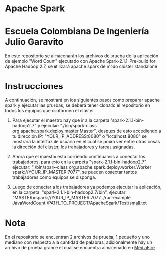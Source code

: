 # Apache Spark
# Escuela Colombiana De Ingeniería Julio Garavito

En este repositorio se almacenarán los archivos de prueba de la aplicación de ejemplo "Word Count" ejecutado con Apache Spark-2.1.1-Pre-build for Apache Hadoop 2.7, se utilizará apache spark de modo clúster standalone


# Instrucciones
A continuación, se mostrará en los siguientes pasos como preparar apache spark y ejecutar las pruebas, se deberá tener clonado el repositorio en todos los equipos que conformen el clúster

1) Para ejecutar el maestro hay que ir a la carpeta "spark-2.1.1-bin-hadoop2.7" y ejecutar: "./bin/spark-class org.apache.spark.deploy.master.Master", después de esto accediendo a tu dirección IP: "YOUR_IP_ADDRESS:8080" o "localhost:8080" se mostrara la interfaz de usuario en el cual se podrá ver entre otras cosas la dirección del clúster, los trabajadores y tareas asignadas.

2) Ahora que el maestro está corriendo continuamos a conectar los trabajadores, para esto en la carpeta "spark-2.1.1-bin-hadoop2.7" ejecutar: "./bin/spark-class org.apache.spark.deploy.worker.Worker spark://YOUR_IP_MASTER:7077", se pueden conectar tantos trabajadores como equipos se disponga.

3) Luego de conectar a los trabajadores ya podemos ejecutar la aplicación, en la carpeta: "spark-2.1.1-bin-hadoop2.7/bin", ejecutar: "MASTER=spark://YOUR_IP_MASTER:7077 ./run-example JavaWordCount /PATH_TO_PROJECT/ApacheSpark/Test/small.txt


# Nota
En el repositorio se encuentran 2 archivos de prueba, 1 pequeño y uno mediano con respecto a la cantidad de palabras, adicionalmente hay un archivo de prueba grande el cual se encuentra almacenado en [MediaFire](http://www.mediafire.com/file/sa4di9p4dhsf9ia/large.txt)
